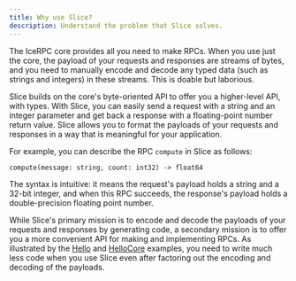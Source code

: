 ```yaml
---
title: Why use Slice?
description: Understand the problem that Slice solves.
---
```


The IceRPC core provides all you need to make RPCs. When you use just the core, the payload of your requests and
responses are streams of bytes, and you need to manually encode and decode any typed data (such as strings and integers)
in these streams. This is doable but laborious.

Slice builds on the core's byte-oriented API to offer you a higher-level API, with types. With Slice, you can easily
send a request with a string and an integer parameter and get back a response with a floating-point number return value.
Slice allows you to format the payloads of your requests and responses in a way that is meaningful for your application.

For example, you can describe the RPC `compute` in Slice as follows:

```slice
compute(message: string, count: int32) -> float64
```

The syntax is intuitive: it means the request's payload holds a string and a 32-bit integer, and when this RPC succeeds,
the response's payload holds a double-precision floating point number.

While Slice's primary mission is to encode and decode the payloads of your requests and responses by generating code, a
secondary mission is to offer you a more convenient API for making and implementing RPCs. As illustrated by the
[Hello]() and [HelloCore]() examples, you need to write much less code when you use Slice even after factoring out the
encoding and decoding of the payloads.
